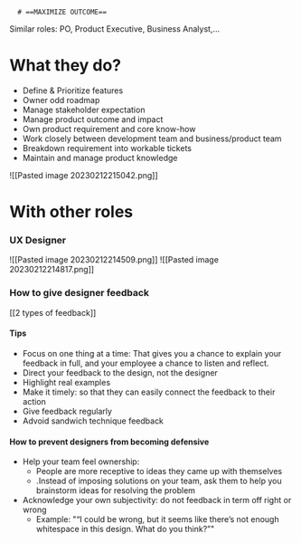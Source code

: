       # ==MAXIMIZE OUTCOME==
 
 
 
 Similar roles: PO, Product Executive, Business Analyst,...
# What they do?
- Define & Prioritize features
- Owner odd roadmap
- Manage stakeholder expectation
- Manage product outcome and impact
- Own product requirement and core know-how
- Work closely between development team and business/product team
- Breakdown requirement into workable tickets
- Maintain and manage product knowledge

![[Pasted image 20230212215042.png]]
# With other roles
### UX Designer
![[Pasted image 20230212214509.png]]
![[Pasted image 20230212214817.png]]
### How to give designer feedback
[[2 types of feedback]]
#### Tips
- Focus on one thing at a time: That gives you a chance to explain your
feedback in full, and your employee a chance to listen and reflect.
- Direct your feedback to the design, not the designer
- Highlight real examples
- Make it timely: so that they can easily connect the feedback to their action
- Give feedback regularly
- Advoid sandwich technique feedback
#### How to prevent designers from becoming defensive
- Help your team feel ownership:
	- People are more receptive to ideas they came up with themselves
	- .Instead of imposing solutions on your team, ask them to help you brainstorm ideas for resolving the problem
- Acknowledge your own subjectivity: do not feedback in term off right or wrong
	- Example: "“I could be wrong, but it seems like there’s not enough whitespace in this design. What do you think?”"
